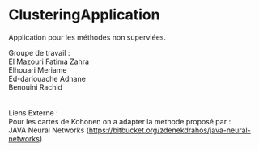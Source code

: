# ClusteringApplication
Application pour les méthodes non superviées.

Groupe de travail : <br/>
El Mazouri Fatima Zahra <br/>
Elhouari Meriame <br/>
Ed-dariouache Adnane <br/>
Benouini Rachid <br/>
<br/>
<br/>
Liens Externe : <br/>
Pour les cartes de Kohonen on a adapter la methode proposé par :<br/>
JAVA Neural Networks (https://bitbucket.org/zdenekdrahos/java-neural-networks)
